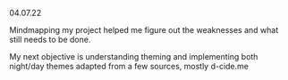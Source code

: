 04.07.22

Mindmapping my project helped me figure out the weaknesses and what still needs to be done.

My next objective is understanding theming and implementing both night/day themes adapted from a few sources, mostly d-cide.me
